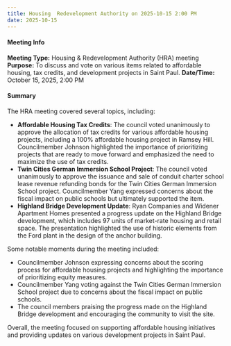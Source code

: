 ```yaml
---
title: Housing  Redevelopment Authority on 2025-10-15 2:00 PM
date: 2025-10-15
---
```

#### Meeting Info
**Meeting Type:** Housing & Redevelopment Authority (HRA) meeting
**Purpose:** To discuss and vote on various items related to affordable housing, tax credits, and development projects in Saint Paul.
**Date/Time:** October 15, 2025, 2:00 PM

#### Summary
The HRA meeting covered several topics, including:

* **Affordable Housing Tax Credits**: The council voted unanimously to approve the allocation of tax credits for various affordable housing projects, including a 100% affordable housing project in Ramsey Hill. Councilmember Johnson highlighted the importance of prioritizing projects that are ready to move forward and emphasized the need to maximize the use of tax credits.
* **Twin Cities German Immersion School Project**: The council voted unanimously to approve the issuance and sale of conduit charter school lease revenue refunding bonds for the Twin Cities German Immersion School project. Councilmember Yang expressed concerns about the fiscal impact on public schools but ultimately supported the item.
* **Highland Bridge Development Update**: Ryan Companies and Widener Apartment Homes presented a progress update on the Highland Bridge development, which includes 97 units of market-rate housing and retail space. The presentation highlighted the use of historic elements from the Ford plant in the design of the anchor building.

Some notable moments during the meeting included:

* Councilmember Johnson expressing concerns about the scoring process for affordable housing projects and highlighting the importance of prioritizing equity measures.
* Councilmember Yang voting against the Twin Cities German Immersion School project due to concerns about the fiscal impact on public schools.
* The council members praising the progress made on the Highland Bridge development and encouraging the community to visit the site.

Overall, the meeting focused on supporting affordable housing initiatives and providing updates on various development projects in Saint Paul.

